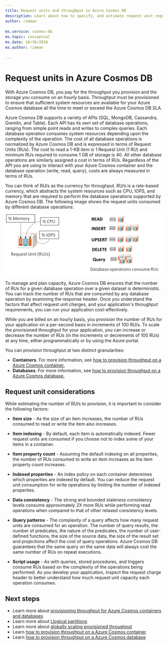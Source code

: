 ```yaml
---
title: Request units and throughput in Azure Cosmos DB
description: Learn about how to specify, and estimate request unit requirements in Azure Cosmos DB
author: rimman

ms.service: cosmos-db
ms.topic: conceptual
ms.date: 10/30/2018
ms.author: rimman

---
```

# Request units in Azure Cosmos DB

With Azure Cosmos DB, you pay for the throughput you provision and the storage you consume on an hourly basis. Throughput must be provisioned to ensure that sufficient system resources are available for your Azure Cosmos database all the time to meet or exceed the Azure Cosmos DB SLA.

Azure Cosmos DB supports a variety of APIs (SQL, MongoDB, Cassandra, Gremlin, and Table). Each API has its own set of database operations, ranging from simple point reads and writes to complex queries. Each database operation consumes system resources depending upon the complexity of the operation.  The cost of all database operations is normalized by Azure Cosmos DB and is expressed in terms of Request Units (RUs). The cost to read a 1-KB item is 1 Request Unit (1 RU) and minimum RUs required to consume 1 GB of storage is 40. All other database operations are similarly assigned a cost in terms of RUs. Regardless of the API you are using to interact with your Azure Cosmos container and the database operation (write, read, query), costs are always measured in terms of RUs.

You can think of RU/s as the currency for throughput. RU/s is a rate-based currency, which abstracts the system resources such as CPU, IOPS, and memory that are required to perform the database operations supported by Azure Cosmos DB. The following image shows the request units consumed by different database operations:

![Database operations consume request units](./media/request-units/request-units.png)

To manage and plan capacity, Azure Cosmos DB ensures that the number of RUs for a given database operation over a given dataset is deterministic. You can track the number of RUs that are consumed by any database operation by examining the response header. Once you understand the factors that affect request unit charges, and your application's throughput requirements, you can run your application cost-effectively.

While you are billed on an hourly basis, you provision the number of RUs for your application on a per-second basis in increments of 100 RU/s. To scale the provisioned throughput for your application, you can increase or decrease the number of RUs (in the increments or decrements of 100 RUs) at any time, either programmatically or by using the Azure portal.

You can provision throughput at two distinct granularities: 

* **Containers**. For more information, see [how to provision throughput on a Azure Cosmos container.](how-to-provision-container-throughput.md)
* **Databases**. For more information, see [how to provision throughput on a Azure Cosmos database.](how-to-provision-database-throughput.md)

## Request unit considerations

While estimating the number of RU/s to provision, it is important to consider the following factors:

* **Item size** - As the size of an item increases, the number of RUs consumed to read or write the item also increases.

* **Item indexing** - By default, each item is automatically indexed. Fewer request units are consumed if you choose not to index some of your items in a container.

* **Item property count** - Assuming the default indexing on all properties, the number of RUs consumed to write an item increases as the item property count increases.

* **Indexed properties** - An index policy on each container determines which properties are indexed by default. You can reduce the request unit consumption for write operations by limiting the number of indexed properties.

* **Data consistency** - The strong and bounded staleness consistency levels consume approximately 2X more RUs while performing read operations when compared to that of other relaxed consistency levels.

* **Query patterns** - The complexity of a query affects how many request units are consumed for an operation. The number of query results, the number of predicates, the nature of the predicates, the number of user-defined functions, the size of the source data, the size of the result set and projections affect the cost of query operations. Azure Cosmos DB guarantees that the same query on the same data will always cost the same number of RUs on repeat executions.

* **Script usage** - As with queries, stored procedures, and triggers consume RUs based on the complexity of the operations being performed. As you develop your application, inspect the request charge header to better understand how much request unit capacity each operation consumes.

## Next steps

* Learn more about [provisioning throughput for Azure Cosmos containers and databases](set-throughput.md)
* Learn more about [Llogical partitions](partition-data.md)
* Learn more about [globally scaling provisioned throughput](scaling-throughput.md)
* Learn [how to provision throughput on a Azure Cosmos container](how-to-provision-container-throughput.md)
* Learn [how to provision throughput on a Azure Cosmos database](how-to-provision-database-throughput.md)
